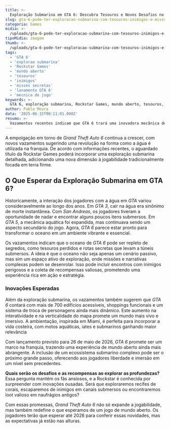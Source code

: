 ```yaml
---
title: >-
  Exploração Submarina em GTA 6: Descubra Tesouros e Novos Desafios no Oceano
slug: gta-6-pode-ter-exploracao-submarina-com-tesouros-inimigos-e-missoes-secretas
categoria: Games
midia: >-
  /uploads/gta-6-pode-ter-exploracao-submarina-com-tesouros-inimigos-e-missoes-secretas-thumb.jpg
tipoMidia: imagem
thumb: >-
  /uploads/gta-6-pode-ter-exploracao-submarina-com-tesouros-inimigos-e-missoes-secretas-thumb.jpg
tags:
  - 'GTA 6'
  - 'explorao submarina'
  - 'Rockstar Games'
  - 'mundo aberto'
  - 'tesouros'
  - 'inimigos'
  - 'misses secretas'
  - 'lanamento GTA 6'
  - 'mecnica de jogo'
keywords: >-
  GTA 6, exploração submarina, Rockstar Games, mundo aberto, tesouros, inimigos, missões secretas, lançamento GTA 6, mecânica de jogo
author: Pablo Moura
data: '2025-06-15T00:11:01.000Z'
resumo: >-
  Vazamentos recentes indicam que GTA 6 trará uma inovadora mecânica de exploração submarina, tornando o oceano um elemento central do jogo. Descubra como isso pode transformar a experiência dos jogadores.
---
```


A empolgação em torno de _Grand Theft Auto 6_ continua a crescer, com novos vazamentos sugerindo uma revolução na forma como a água é utilizada na franquia. De acordo com informações recentes, o aguardado título da Rockstar Games poderá incorporar uma exploração submarina detalhada, adicionando uma nova dimensão à jogabilidade tradicionalmente focada em terra firme.

## O Que Esperar da Exploração Submarina em GTA 6?

Historicamente, a interação dos jogadores com a água em _GTA_ variou consideravelmente ao longo dos anos. Em _GTA 3_, cair na água era sinônimo de morte instantânea. Com _San Andreas_, os jogadores tiveram a oportunidade de nadar e encontrar alguns poucos itens submersos. Em _GTA 5_, a mecânica aquática foi expandida, mas continuava sendo um aspecto secundário do jogo. Agora, _GTA 6_ parece estar pronto para transformar o oceano em um ambiente vibrante e essencial.

Os vazamentos indicam que o oceano de _GTA 6_ pode ser repleto de segredos, como tesouros perdidos e rotas secretas que levam a túneis submersos. A ideia é que o oceano não seja apenas um cenário passivo, mas sim um espaço ativo de exploração, onde missões e narrativas complexas podem se desenrolar. Isso pode incluir encontros com inimigos perigosos e a coleta de recompensas valiosas, prometendo uma experiência rica em ação e estratégia.

### Inovações Esperadas

Além da exploração submarina, os vazamentos também sugerem que _GTA 6_ contará com mais de 700 edifícios acessíveis, shoppings funcionais e um sistema de troca de personagens ainda mais dinâmico. Este aumento na interatividade e na verticalidade do mapa promete um mundo mais vivo e imersivo. A ambientação, inspirada em Miami, é perfeita para incorporar a vida costeira, com motos aquáticas, iates e submarinos ganhando maior relevância

Com lançamento previsto para 26 de maio de 2026, _GTA 6_ promete ser um marco na franquia, trazendo uma experiência de mundo aberto ainda mais abrangente. A inclusão de um ecossistema submarino complexo pode ser o próximo grande passo, oferecendo aos jogadores liberdade e imersão em um nível sem precedentes.

**Quais serão os desafios e as recompensas ao explorar as profundezas?** Essa pergunta mantém os fãs ansiosos, e a Rockstar é conhecida por surpreender com inovações ousadas. Será que exploraremos recifes de corais, escaparemos de inimigos em canais submersos ou encontraremos loot valioso em naufrágios antigos?

Com essas promessas, _Grand Theft Auto 6_ não só expande a jogabilidade, mas também redefine o que esperamos de um jogo de mundo aberto. Os jogadores terão que esperar até 2026 para conferir essas novidades, mas as expectativas já estão nas alturas.